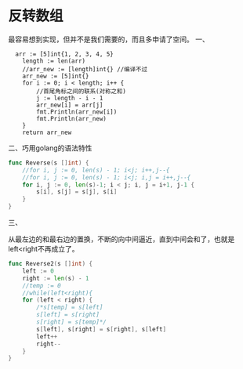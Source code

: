 # 反转数组
最容易想到实现，但并不是我们需要的，而且多申请了空间。
一、

```golang
  arr := [5]int{1, 2, 3, 4, 5}
	length := len(arr)
	//arr_new := [length]int{} //编译不过
	arr_new := [5]int{}
	for i := 0; i < length; i++ {
		//首尾角标之间的联系(对称之和)
		j := length - i - 1
		arr_new[i] = arr[j]
		fmt.Println(arr_new[i])
		fmt.Println(arr_new)
	}
	return arr_new
```

二、巧用golang的语法特性

```go
func Reverse(s []int) {
	//for i, j := 0, len(s) - 1; i<j; i++,j--{
	//for i, j := 0, len(s) - 1; i<j; i,j = i++,j--{
	for i, j := 0, len(s)-1; i < j; i, j = i+1, j-1 {
		s[i], s[j] = s[j], s[i]
	}
}
```

三、

从最左边的和最右边的置换，不断的向中间逼近，直到中间会和了，也就是left<right不再成立了。

```go
func Reverse2(s []int) {
	left := 0
	right := len(s) - 1
	//temp := 0
	//while(left<right){
	for (left < right) {
		/*s[temp] = s[left]
		s[left] = s[right]
		s[right] = s[temp]*/
		s[left], s[right] = s[right], s[left]
		left++
		right--
	}
}
```


